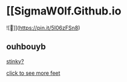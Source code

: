 # [[SigmaW0lf.Github.io
![🙈]](https://pin.it/5I06zFSn8)





## ouhbouyb


[stinky?](https://sigmaw0lf.github.io/stinky.html)

[click to see more feet](https://SigmaW0lf.github.io/frogs.html)
